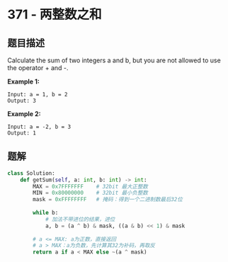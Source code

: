# 371 - 两整数之和

## 题目描述
Calculate the sum of two integers a and b, but you are not allowed to use the operator + and -.

**Example 1:**

	Input: a = 1, b = 2
	Output: 3

**Example 2:**

	Input: a = -2, b = 3
	Output: 1


## 题解
```python
class Solution:
    def getSum(self, a: int, b: int) -> int:
        MAX = 0x7FFFFFFF    # 32bit 最大正整数
        MIN = 0x80000000    # 32bit 最小负整数
        mask = 0xFFFFFFFF   # 掩码：得到一个二进制数最后32位
        
        while b:
            # 加法不带进位的结果，进位
            a, b = (a ^ b) & mask, ((a & b) << 1) & mask
        
        # a <= MAX: a为正数，直接返回
        # a > MAX：a为负数，先计算其32为补码，再取反
        return a if a < MAX else ~(a ^ mask)
        
```
